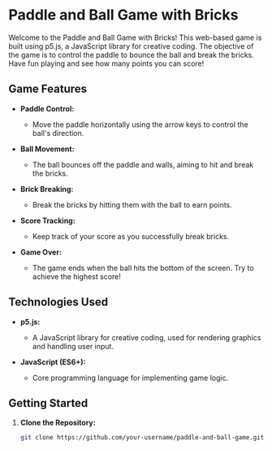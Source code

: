# Paddle and Ball Game with Bricks

Welcome to the Paddle and Ball Game with Bricks! This web-based game is built using p5.js, a JavaScript library for creative coding. The objective of the game is to control the paddle to bounce the ball and break the bricks. Have fun playing and see how many points you can score!

## Game Features

- **Paddle Control:**
  - Move the paddle horizontally using the arrow keys to control the ball's direction.

- **Ball Movement:**
  - The ball bounces off the paddle and walls, aiming to hit and break the bricks.

- **Brick Breaking:**
  - Break the bricks by hitting them with the ball to earn points.

- **Score Tracking:**
  - Keep track of your score as you successfully break bricks.

- **Game Over:**
  - The game ends when the ball hits the bottom of the screen. Try to achieve the highest score!

## Technologies Used

- **p5.js:**
  - A JavaScript library for creative coding, used for rendering graphics and handling user input.

- **JavaScript (ES6+):**
  - Core programming language for implementing game logic.

## Getting Started

1. **Clone the Repository:**
   ```bash
   git clone https://github.com/your-username/paddle-and-ball-game.git
